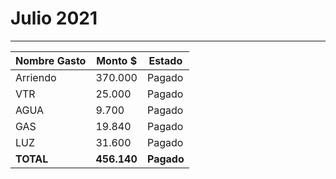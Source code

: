 # Julio 2021
----

| Nombre Gasto  | Monto $  | Estado |
|---|---|--|
|   Arriendo | 370.000   |  Pagado | 
|  VTR  |      25.000 | Pagado | 
|   AGUA |   9.700|  Pagado | 
|   GAS |   19.840| Pagado | 
|   LUZ |   31.600|   Pagado |
 **TOTAL** |  **456.140**    | **Pagado**  